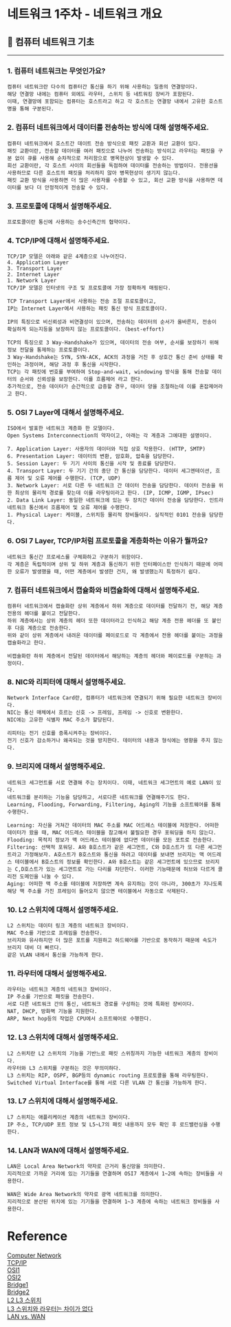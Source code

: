 # 네트워크 1주차 - 네트워크 개요

## 📌 컴퓨터 네트워크 기초

---

### 1. 컴퓨터 네트워크는 무엇인가요?
    컴퓨터 네트워크란 다수의 컴퓨터간 통신을 하기 위해 사용하는 일종의 연결망이다.
    해당 연결망 내에는 컴퓨터 외에도 라우터, 스위치 등 네트워킹 장비가 포함된다.
    이때, 연결망에 포함되는 컴퓨터는 호스트라고 하고 각 호스트는 연결망 내에서 고유한 호스트명을 통해 구분된다.

### 2. 컴퓨터 네트워크에서 데이터를 전송하는 방식에 대해 설명해주세요.
    컴퓨터 네트워크에서 호스트간 데이트 전송 방식으로 패킷 교환과 회선 교환이 있다.
    패킷 교환이란, 전송할 데이터를 여러 패킷으로 나누어 전송하는 방식이고 라우터는 패킷을 구분 없이 큐를 사용해 순차적으로 처리함으로 병목현상이 발생할 수 있다.
    회선 교환이란, 각 호스트 사이의 회선들을 독점하여 데이터를 전송하는 방법이다. 전용선을 사용하므로 다른 호스트의 패킷을 처리하지 않아 병목현상이 생기지 않는다.
    패킷 교환 방식을 사용하면 더 많은 사용자를 수용할 수 있고, 회선 교환 방식을 사용하면 데이터를 보다 더 안정적이게 전송할 수 있다.

### 3. 프로토콜에 대해서 설명해주세요.
    프로토콜이란 통신에 사용하는 송수신측간의 협약이다.

### 4. TCP/IP에 대해서 설명해주세요.
    TCP/IP 모델은 아래와 같은 4계층으로 나누어진다.
    4. Application Layer
    3. Transport Layer 
    2. Internet Layer
    1. Network Layer
    TCP/IP 모델은 인터넷의 구조 및 프로토콜에 가장 정확하게 매핑된다.

    TCP Transport Layer에서 사용하는 전송 조절 프로토콜이고, 
    IP는 Internet Layer에서 사용하는 패킷 통신 방식 프로토콜이다.
    
    IP의 특징으로 비신뢰성과 비연결성이 있으며, 전송하는 데이터의 순서가 올바른지, 전송이 확실하게 되는지등을 보장하지 않는 프로토콜이다. (best-effort)
    
    TCP의 특징으로 3 Way-Handshake가 있으며, 데이터의 전송 여부, 순서를 보장하기 위해 정보 전달을 통제하는 프로토콜이다.
    3 Way-Handshake는 SYN, SYN-ACK, ACK의 과정을 거친 후 상호간 통신 준비 상태를 확인하는 과정이며, 해당 과정 후 통신을 시작한다.
    TCP는 각 패킷에 번호를 부여하여 Stop-and-wait, windowing 방식을 통해 전송할 데이터의 순서와 신뢰성을 보장한다. 이를 흐름제어 라고 한다.
    추가적으로, 전송 데이터가 순간적으로 급증할 경우, 데이터 양을 조절하는데 이를 혼잡제어라고 한다.

### 5. OSI 7 Layer에 대해서 설명해주세요.
    ISO에서 발표한 네트워크 계층화 한 모델이다. 
    Open Systems Interconnection의 약자이고, 아래는 각 계층과 그에대한 설명이다.

    7. Application Layer: 사용자의 데이터와 직접 상호 작용한다. (HTTP, SMTP)
    6. Presentation Layer: 데이터의 변환, 암호화, 압축을 담당한다.
    5. Session Layer: 두 기기 사이의 통신을 시작 및 종료를 담당한다.
    4. Transport Layer: 두 기기 간의 종단 간 통신을 담당한다. 데이터 세그멘테이션, 흐름 제어 및 오류 제어를 수행한다. (TCP, UDP)
    3. Network Layer: 서로 다른 두 네트워크 간 데이터 전송을 담당한다. 데이터 전송을 위한 최상의 물리적 경로를 찾는데 이를 라우팅이라고 한다. (IP, ICMP, IGMP, IPsec)
    2. Data Link Layer: 동일한 네트워크에 있는 두 장치간 데이터 전송을 담당한다. 인트라 네트워크 통신에서 흐름제어 및 오류 제어를 수행한다.
    1. Physical Layer: 케이블, 스위치등 물리적 장비들이다. 실직적인 0101 전송을 담당한다.

### 6. OSI 7 Layer, TCP/IP처럼 프로토콜을 계층화하는 이유가 뭘까요?
    네트워크 통신간 프로세스를 구체화하고 구분하기 위함이다.
    각 계층은 독립적이며 상위 및 하위 계층과 통신하기 위한 인터페이스만 인식하기 때문에 어떠한 오류가 발생했을 때, 어떤 계층에서 발생한 건지, 왜 발생했는지 특정하기 쉽다.

### 7. 컴퓨터 네트워크에서 캡슐화와 비캡슐화에 대해서 설명해주세요.
    컴퓨터 네트워크에서 캡슐화란 상위 계층에서 하위 계층으로 데이터를 전달하기 전, 해당 계층 전용의 헤더를 붙이고 전달한다.
    하위 계층에서는 상위 계층의 헤더 또한 데이터라고 인식하고 해당 계층 전용 헤더를 또 붙인 후 다음 계층으로 전송한다.
    위와 같이 상위 계층에서 내려온 데이터를 페이로드로 각 계층에서 전용 헤더를 붙이는 과정을 캡슐화라고 한다.
    
    비캡슐화란 하위 계층에서 전달된 데이터에서 해당하는 계층의 헤더와 페이로드를 구분하는 과정이다. 

### 8. NIC와 리피터에 대해서 설명해주세요.
    Network Interface Card란, 컴퓨터가 네트워크에 연결되기 위해 필요한 네트워크 장비이다.
    NIC는 통신 매체에서 흐르는 신호 -> 프레임, 프레임 -> 신호로 변환한다.
    NIC에는 고유한 식별자 MAC 주소가 할당된다.

    리피터는 전기 신호를 증폭시켜주는 장비이다.
    전기 신호가 감소하거나 왜곡되는 것을 방지한다. 데이터의 내용과 형식에는 영향을 주지 않는다.

### 9. 브리지에 대해서 설명해주세요.
    네트워크 세그먼트를 서로 연결해 주는 장치이다. 이때, 네트워크 세그먼트의 예로 LAN이 있다.
    네트워크를 분리하는 기능을 담당하고, 서로다른 네트워크를 연결해주기도 한다.
    Learning, Flooding, Forwarding, Filtering, Aging의 기능을 소프트웨어를 통해 수행한다.
    
    Learning: 자신을 거쳐간 데이터의 MAC 주소를 MAC 어드레스 테이블에 저장한다. 어떠한 데이터가 왔을 때, MAC 어드레스 테이블을 참고해서 불필요한 경우 포워딩을 하지 않는다.
    Flooding: 목적지 정보가 맥 어드레스 테이블에 없다면 데이터를 모든 포트로 전송한다.
    Filtering: 선택적 포워딩. A와 B호스트가 같은 세그먼트, C와 D호스트가 또 다른 세그먼트라고 가정해보자. A호스트가 B호스트와 통신을 하려고 데이터를 보내면 브리지는 맥 어드레스 테이블에서 B호스트의 정보를 확인한다. A와 B호스트는 같은 세그먼트에 있으므로 브리지는 C,D호스트가 있는 세그먼트로 가는 다리를 차단한다. 이러한 기능때문에 허브와 다르게 콜리전 도메인을 나눌 수 있다. 
    Aging: 어떠한 맥 주소를 테이블에 저장하면 계속 유지하는 것이 아니라, 300초가 지나도록 해당 맥 주소를 가진 프레임이 들어오지 않으면 테이블에서 자동으로 삭제된다.

### 10. L2 스위치에 대해서 설명해주세요.
    L2 스위치는 데이터 링크 계층의 네트워크 장비이다.
    MAC 주소를 기반으로 프레임을 전송한다.
    브리지와 유사하지만 더 많은 포트를 지원하고 하드웨어를 기반으로 동작하기 때문에 속도가 브리지 대비 더 빠르다.
    같은 VLAN 내에서 통신을 가능하게 한다.

### 11. 라우터에 대해서 설명해주세요.
    라우터는 네트워크 계층의 네트워크 장비이다.
    IP 주소를 기반으로 패킷을 전송한다.
    서로 다른 네트워크 간의 통신, 네트워크 경로를 구성하는 것에 특화된 장비이다.
    NAT, DHCP, 방화벽 기능을 지원한다.
    ARP, Next hop등의 작업은 CPU에서 소프트웨어로 수행한다.

### 12. L3 스위치에 대해서 설명해주세요.
    L2 스위치란 L2 스위치의 기능을 기반느로 패킷 스위칭까지 가능한 네트워크 계층의 장비이다.
    라우터와 L3 스위치를 구분하는 것은 무의미하다.
    L3 스위치는 RIP, OSPF, BGP등의 dynamic routing 프로토콜을 통해 라우팅한다.
    Switched Virtual Interface를 통해 서로 다른 VLAN 간 통신을 가능하게 한다.

### 13. L7 스위치에 대해서 설명해주세요.
    L7 스위치는 애플리케이션 계층의 네트워크 장비이다.    
    IP 주소, TCP/UDP 포트 정보 및 L5~L7의 패킷 내용까지 모두 확인 후 로드밸런싱을 수행한다.

### 14. LAN과 WAN에 대해서 설명해주세요.
    LAN은 Local Area Network의 약자로 근거리 통신망을 의미한다.
    지리적으로 가까운 거리에 있는 기기들을 연결하며 OSI7 계층에서 1~2에 속하는 장비들을 사용한다.
    
    WAN은 Wide Area Network의 약자로 광역 네트워크를 의미한다.
    지리적으로 분산된 위치에 있는 기기들을 연결하며 1~3 계층에 속하는 네트워크 장비들을 사용한다.

# Reference

[Computer Network](https://velog.io/@mingle-mongle/%EC%BB%B4%ED%93%A8%ED%84%B0-%EB%84%A4%ED%8A%B8%EC%9B%8C%ED%81%AC) <br/>
[TCP/IP](https://velog.io/@ksk0605/TCPIP%EC%9D%98-%EA%B0%9C%EB%85%90-%EC%98%AC%EB%B0%94%EB%A5%B4%EA%B2%8C-%EC%9D%B4%ED%95%B4%ED%95%98%EA%B8%B0) <br/>
[OSI1](https://aws.amazon.com/ko/what-is/osi-model/) <br/>
[OSI2](https://www.cloudflare.com/ko-kr/learning/ddos/glossary/open-systems-interconnection-model-osi/) <br/>
[Bridge1](https://heisyoung.tistory.com/52) <br/>
[Bridge2](https://silversound-coding.tistory.com/97) <br/>
[L2 L3 스위치](https://networkwoker.net/?p=92) <br/>
[L3 스위치와 라우터는 차이가 없다](https://blog.naver.com/nackji80/220228728915) <br/>
[LAN vs. WAN](https://aws.amazon.com/ko/compare/the-difference-between-lan-and-wan/) <br/>